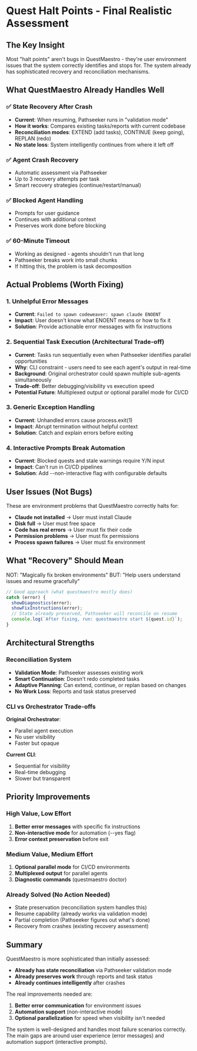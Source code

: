 # Quest Halt Points - Final Realistic Assessment

## The Key Insight

Most "halt points" aren't bugs in QuestMaestro - they're user environment issues that the system correctly identifies and stops for. The system already has sophisticated recovery and reconciliation mechanisms.

## What QuestMaestro Already Handles Well

### ✅ **State Recovery After Crash**
- **Current**: When resuming, Pathseeker runs in "validation mode"
- **How it works**: Compares existing tasks/reports with current codebase
- **Reconciliation modes**: EXTEND (add tasks), CONTINUE (keep going), REPLAN (redo)
- **No state loss**: System intelligently continues from where it left off

### ✅ **Agent Crash Recovery**
- Automatic assessment via Pathseeker
- Up to 3 recovery attempts per task
- Smart recovery strategies (continue/restart/manual)

### ✅ **Blocked Agent Handling**
- Prompts for user guidance
- Continues with additional context
- Preserves work done before blocking

### ✅ **60-Minute Timeout**
- Working as designed - agents shouldn't run that long
- Pathseeker breaks work into small chunks
- If hitting this, the problem is task decomposition

## Actual Problems (Worth Fixing)

### 1. **Unhelpful Error Messages**
- **Current**: `Failed to spawn codeweaver: spawn claude ENOENT`
- **Impact**: User doesn't know what ENOENT means or how to fix it
- **Solution**: Provide actionable error messages with fix instructions

### 2. **Sequential Task Execution (Architectural Trade-off)**
- **Current**: Tasks run sequentially even when Pathseeker identifies parallel opportunities
- **Why**: CLI constraint - users need to see each agent's output in real-time
- **Background**: Original orchestrator could spawn multiple sub-agents simultaneously
- **Trade-off**: Better debugging/visibility vs execution speed
- **Potential Future**: Multiplexed output or optional parallel mode for CI/CD

### 3. **Generic Exception Handling**
- **Current**: Unhandled errors cause process.exit(1)
- **Impact**: Abrupt termination without helpful context
- **Solution**: Catch and explain errors before exiting

### 4. **Interactive Prompts Break Automation**
- **Current**: Blocked quests and stale warnings require Y/N input
- **Impact**: Can't run in CI/CD pipelines
- **Solution**: Add --non-interactive flag with configurable defaults

## User Issues (Not Bugs)

These are environment problems that QuestMaestro correctly halts for:

- **Claude not installed** → User must install Claude
- **Disk full** → User must free space  
- **Code has real errors** → User must fix their code
- **Permission problems** → User must fix permissions
- **Process spawn failures** → User must fix environment

## What "Recovery" Should Mean

NOT: "Magically fix broken environments"
BUT: "Help users understand issues and resume gracefully"

```typescript
// Good approach (what questmaestro mostly does)
catch (error) {
  showDiagnostics(error);
  showFixInstructions(error);
  // State already preserved, Pathseeker will reconcile on resume
  console.log(`After fixing, run: questmaestro start ${quest.id}`);
}
```

## Architectural Strengths

### Reconciliation System
- **Validation Mode**: Pathseeker assesses existing work
- **Smart Continuation**: Doesn't redo completed tasks
- **Adaptive Planning**: Can extend, continue, or replan based on changes
- **No Work Loss**: Reports and task status preserved

### CLI vs Orchestrator Trade-offs
**Original Orchestrator**:
- Parallel agent execution
- No user visibility
- Faster but opaque

**Current CLI**:
- Sequential for visibility
- Real-time debugging
- Slower but transparent

## Priority Improvements

### High Value, Low Effort
1. **Better error messages** with specific fix instructions
2. **Non-interactive mode** for automation (--yes flag)
3. **Error context preservation** before exit

### Medium Value, Medium Effort
1. **Optional parallel mode** for CI/CD environments
2. **Multiplexed output** for parallel agents
3. **Diagnostic commands** (questmaestro doctor)

### Already Solved (No Action Needed)
- State preservation (reconciliation system handles this)
- Resume capability (already works via validation mode)
- Partial completion (Pathseeker figures out what's done)
- Recovery from crashes (existing recovery assessment)

## Summary

QuestMaestro is more sophisticated than initially assessed:
- **Already has state reconciliation** via Pathseeker validation mode
- **Already preserves work** through reports and task status
- **Already continues intelligently** after crashes

The real improvements needed are:
1. **Better error communication** for environment issues
2. **Automation support** (non-interactive mode)
3. **Optional parallelization** for speed when visibility isn't needed

The system is well-designed and handles most failure scenarios correctly. The main gaps are around user experience (error messages) and automation support (interactive prompts).